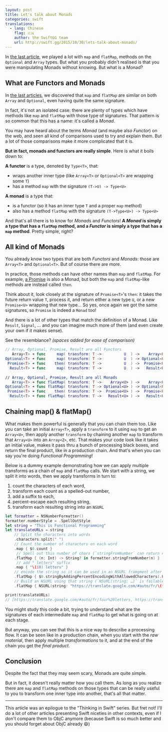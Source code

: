 ```yaml
---
layout: post
title: Let's talk about Monads
categories: swift
translations:
  - lang: Chinese
    flag: 🇨🇳
    author: the SwiftGG team
    url: http://swift.gg/2015/10/30/lets-talk-about-monads/
---
```


In [the last article](/swift/2015/10/11/thinking-in-swift-4/), we played a lot with `map` and `flatMap`, methods on the `Optional` and `Array` types. But what you probably didn't realised is that you were manipulating Monads without knowing. But what is a Monad?

## What are Functors and Monads

In [the last articles](/swift/2015/10/11/thinking-in-swift-4/), we discovered that `map` and `flatMap` are similar on both `Array` and `Optional`, even having quite the same signature.

In fact, it's not an isolated case: there are plenty of types which have methods like `map` and `flatMap` with those type of signatures. That pattern is so common that this has a name: it's called a _Monad_.

You may have heard about the terms _Monad_ (and maybe also _Functor_) on the web, and seen all kind of comparisons used to try and explain them. But a lot of those comparisons make it more complicated that it is.

**But in fact, monads and functors are really simple**. Here is what it boils down to:

**A functor** is a type, denoted by `Type<T>`, that:

* wraps another inner type (like `Array<T>` or `Optional<T>` are wrapping some `T`)
* has a method `map` with the signature `(T->U) -> Type<U>`

**A monad** is a type that:

* is a functor (so it has an inner type `T` and a proper `map` method)
* also has a method `flatMap` with the signature `(T->Type<U>) -> Type<U>`

And that's all there is to know for _Monads_ and _Functors_!
**A _Monad_ is simply a type that has a `flatMap` method, and a _Functor_ is simply a type that has a `map` method**. Pretty simple, right?

## All kind of Monads

You already know two types that are both _Functors_ and _Monads_: those are `Array<T>` and `Optional<T>`. But of course there are more.

In practice, those methods can have other names than `map` and `flatMap`. For example, [a Promise](http://promisekit.org) is also a Monad, but both the `map` and `flatMap`-like methods are instead called `then`.

Think about it, look closely at the signature of `Promise<T>`'s `then`: it takes the future return value `T`, process it, and return either a new type `U`, or a new `Promise<U>` wrapping that new type… So yes, once again we got the same signatures, so `Promise` is indeed a `Monad` too!

And there is a lot of other types that match the definition of a Monad. Like `Result`, `Signal`, … and you can imagine much more of them (and even create your own if it makes sense).

See the resemblance? _(spaces added for ease of comparison)_

```swift
// Array, Optional, Promise, Result are all Functors
   Array<T> ➜ func     map( transform: T ->          U  ) ->    Array<U>
Optional<T> ➜ func     map( transform: T ->          U  ) -> Optional<U>
 Promise<T> ➜ func    then( transform: T ->          U  ) ->  Promise<U>
  Result<T> ➜ func     map( transform: T ->          U  ) ->   Result<U>
    
// Array, Optional, Promise, Result are all Monads
   Array<T> ➜ func flatMap( transform: T ->    Array<U> ) ->    Array<U>
Optional<T> ➜ func flatMap( transform: T -> Optional<U> ) -> Optional<U>
 Promise<T> ➜ func    then( transform: T ->  Promise<U> ) ->  Promise<U>
  Result<T> ➜ func flatMap( transform: T ->   Result<U> ) ->   Result<U>
```

## Chaining map() & flatMap()

What makes them powerful is generally that you can chain them too. Like you can take an initial `Array<T>`, apply a `transform` to it using `map` to get an `Array<U>`, then apply another `transform` by chaining another `map` to transform that `Array<U>` into an `Array<Z>`, etc. That makes your code look like it takes an initial value, makes it pass thru a bunch of processing black boxes, and return the final product, like in a production chain. And that's when you can say you're doing _Functional Programming_!

Below is a dummy example demonstrating how we can apply multiple transforms as a chain of `map` and `flatMap` calls. We start with a string, we split it into words, then we apply transforms in turn to:

1. count the characters of each word,
2. transform each count as a spelled-out number,
3. add a suffix to each,
4. percent-escape each resulting string,
5. transform each resulting string into an `NSURL`

```swift
let formatter = NSNumberFormatter()
formatter.numberStyle = .SpellOutStyle
let string = "This is Functional Programming"
let translateURLs = string
    // Split the characters into words
    .characters.split(" ")
    // Count the number of characters on each word
    .map { $0.count }
     // Spell out this number of chars (`stringFromNumber` can return nil)
    .flatMap { (n: Int) -> String? in formatter.stringFromNumber(n) }
     // add " letters" suffix
    .map { "\($0) letters" }
    // encode the string so it can be used in an NSURL framgment after the # (the stringByAdding… method can return nil)
    .flatMap { $0.stringByAddingPercentEncodingWithAllowedCharacters(.URLFragmentAllowedCharacterSet()) }
    // Build an NSURL using that string (`NSURL(string: …)` is failable: it can return nil)
    .flatMap { NSURL(string: "https://translate.google.com/#auto/fr/\($0)") }

print(translateURLs)
// [https://translate.google.com/#auto/fr/four%20letters, https://translate.google.com/#auto/fr/two%20letters, https://translate.google.com/#auto/fr/ten%20letters, https://translate.google.com/#auto/fr/eleven%20letters]
```

You might study this code a bit, trying to understand what are the signatures of each intermediate `map` and `flatMap` to get what is going on at each stage. 

But anyway, you can see that this is a nice way to describe a processing flow. It can be seen like in a production chain, when you start with the _raw material_, then apply multiple _transformations_ to it, and at the end of the chain you get the _final product_.

## Conclusion

Despite the fact that they may seem scary, Monads are quite simple.

But in fact, it doesn't really matter how you call them. As long as you realize there are `map` and `flatMap` methods on those types that can be really useful to you to transform one inner type into another, that's all that matter.

---

This article was an epilogue to the "Thinking in Swift" series.
But fret not! I'll do a lot of other articles presenting Swift niceties in other contexts, even if I don't compare them to ObjC anymore (because Swift is so much better and you should forget about ObjC already 😄)
